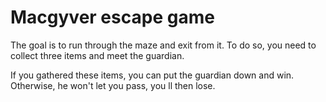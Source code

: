 #  Macgyver escape game

The goal is to run through the maze and exit from it. To do so, you need to collect three items and meet the guardian.

If you gathered these items, you can put the guardian down and win. Otherwise, he won't let you pass, you ll then lose.
